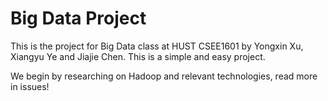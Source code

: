 # Big Data Project
This is the project for Big Data class at HUST CSEE1601 by Yongxin Xu, Xiangyu Ye and Jiajie Chen.
This is a simple and easy project.

We begin by researching on Hadoop and relevant technologies, read more in issues!
